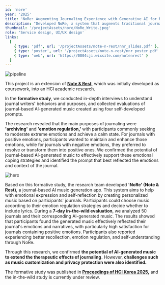 ```yaml
---
id: 'nore'
year: '2025'
title: 'NoRe: Augmenting Journaling Experience with Generative AI for Music Creation'
description: "Developed NoRe, a system that augments traditional journaling with AI-generated personalized music to enhance emotional expression, regulation, and self-reflection by transforming users' written journal entries into emotionally resonant musical compositions."
thumbnail: '/projectAssets/nore/NoRe_Write.jpeg'
role: 'Service design, UI/UX design'
links:
  [
    { type: 'pdf', url: '/projectAssets/note-n-rest/nnr_slides.pdf' },
    { type: 'poster', url: '/projectAssets/note-n-rest/nnr_poster.pdf' },
    { type: 'web', url: 'https://0804cji.wixsite.com/notenrest' }
  ]
---
```


![pipeline](/projectAssets/nore/Fig_prompt_pipeline.png)

This project is an extension of **[Note & Rest](/projects/note-n-rest)**, which was initially developed as coursework, into an HCI academic research.

In the **formative study**, we conducted in-depth interviews to understand journal writers' behaviors and purposes, and collected evaluations of journal-based AI-generated music created using four self-developed prompts.

The research revealed that the main purposes of journaling were **'archiving'** and **'emotion regulation,'** with participants commonly seeking to moderate extreme emotions and achieve a calm state. For journals with positive emotions, participants wanted to maintain and enhance those emotions, while for journals with negative emotions, they preferred to resolve or transform them into positive ones. We confirmed the potential of journal-based AI-generated music to effectively support these emotional coping strategies and identified the prompt that best reflected the emotions and context of the journal.

![hero](/projectAssets/nore/NoRe_overall.jpeg)

Based on this formative study, the research team developed **'NoRe' (Note & Rest),** a journal-based AI music generation app. This system aims to help with emotional expression and self-reflection by creating personalized music based on participants' journals. Participants could choose music according to their emotion regulation strategies and decide whether to include lyrics. During a **7-day in-the-wild evaluation**, we analyzed 50 journals and their corresponding AI-generated music. The results showed that participants found the generated music effectively reflected their journal's emotions and narratives, with particularly high satisfaction for journals containing positive emotions. Participants also reported experiencing better recollection, emotion regulation, and self-understanding through NoRe.

Through this research, we confirmed **the potential of AI-generated music to extend the therapeutic effects of journaling.** However, **challenges such as music customization and privacy protection were also identified.**

The formative study was published in **[Proceedings of HCI Korea 2025](https://conference.hcikorea.org/pds/2025/HCI2025_Proceedings_s.pdf),** and the in-the-wild study is currently under review.
